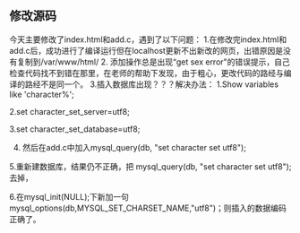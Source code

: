 ## 修改源码
今天主要修改了index.html和add.c，遇到了以下问题：
1.在修改完index.html和add.c后，成功进行了编译运行但在localhost更新不出新改的网页，出错原因是没有复制到/var/www/html/
2. 添加操作总是出现“get sex error"的错误提示，自己检查代码找不到错在那里，在老师的帮助下发现，由于粗心，更改代码的路经与编译的路经不是同一个。
3.插入数据库出现？？？解决办法：
  1.Show variables like 'character%';  

  2.set character_set_server=utf8;  

  3.set character_set_database=utf8;  

  4. 然后在add.c中加入mysql_query(db, "set character set utf8"); 

  5.重新建数据库，结果仍不正确，把 mysql_query(db, "set character set utf8"); 去掉，

  6.在mysql_init(NULL);下新加一句mysql_options(db,MYSQL_SET_CHARSET_NAME,"utf8")；则插入的数据编码正确了。

